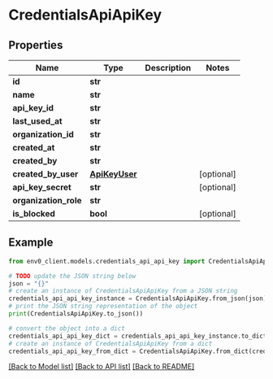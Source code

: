 # CredentialsApiApiKey


## Properties

Name | Type | Description | Notes
------------ | ------------- | ------------- | -------------
**id** | **str** |  | 
**name** | **str** |  | 
**api_key_id** | **str** |  | 
**last_used_at** | **str** |  | 
**organization_id** | **str** |  | 
**created_at** | **str** |  | 
**created_by** | **str** |  | 
**created_by_user** | [**ApiKeyUser**](ApiKeyUser.md) |  | [optional] 
**api_key_secret** | **str** |  | [optional] 
**organization_role** | **str** |  | 
**is_blocked** | **bool** |  | [optional] 

## Example

```python
from env0_client.models.credentials_api_api_key import CredentialsApiApiKey

# TODO update the JSON string below
json = "{}"
# create an instance of CredentialsApiApiKey from a JSON string
credentials_api_api_key_instance = CredentialsApiApiKey.from_json(json)
# print the JSON string representation of the object
print(CredentialsApiApiKey.to_json())

# convert the object into a dict
credentials_api_api_key_dict = credentials_api_api_key_instance.to_dict()
# create an instance of CredentialsApiApiKey from a dict
credentials_api_api_key_from_dict = CredentialsApiApiKey.from_dict(credentials_api_api_key_dict)
```
[[Back to Model list]](../README.md#documentation-for-models) [[Back to API list]](../README.md#documentation-for-api-endpoints) [[Back to README]](../README.md)


